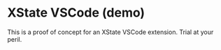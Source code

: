 # XState VSCode (demo)

This is a proof of concept for an XState VSCode extension. Trial at your peril.
